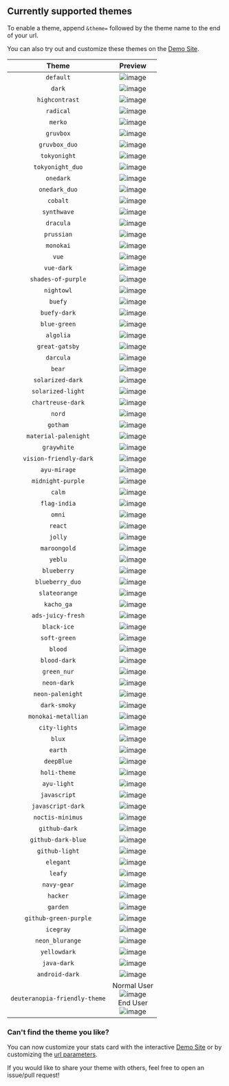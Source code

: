 ## Currently supported themes

To enable a theme, append `&theme=` followed by the theme name to the end of your url.

You can also try out and customize these themes on the [Demo Site](https://github-readme-streak-stats.herokuapp.com/demo/).

|         Theme          |                                                     Preview                                                      |
| :--------------------: | :--------------------------------------------------------------------------------------------------------------: |
|       `default`        | ![image](https://user-images.githubusercontent.com/20955511/103045930-1501a000-458f-11eb-95e8-a96774ac37ec.png)  |
|         `dark`         | ![image](https://user-images.githubusercontent.com/20955511/103045958-31054180-458f-11eb-9ef1-c301001a50fb.png)  |
|     `highcontrast`     | ![image](https://user-images.githubusercontent.com/20955511/103046676-c73a6700-4591-11eb-8324-5194c49e63fa.png)  |
|       `radical`        | ![image](https://user-images.githubusercontent.com/20955511/103046700-d91c0a00-4591-11eb-9980-f41f2f930a84.png)  |
|        `merko`         | ![image](https://user-images.githubusercontent.com/20955511/103046716-e507cc00-4591-11eb-9963-e9909855ec91.png)  |
|       `gruvbox`        | ![image](https://user-images.githubusercontent.com/20955511/103046090-a6711200-458f-11eb-904c-835b20c61662.png)  |
|     `gruvbox_duo`      | ![image](https://user-images.githubusercontent.com/20955511/103046744-fe107d00-4591-11eb-8e80-34bc8243eecd.png)  |
|      `tokyonight`      | ![image](https://user-images.githubusercontent.com/20955511/103046747-036dc780-4592-11eb-8048-0a43fb7205bc.png)  |
|    `tokyonight_duo`    | ![image](https://user-images.githubusercontent.com/20955511/103046756-0963a880-4592-11eb-872f-d0f16d582e53.png)  |
|       `onedark`        | ![image](https://user-images.githubusercontent.com/20955511/103046776-1bdde200-4592-11eb-8568-a7af889dfa3e.png)  |
|     `onedark_duo`      | ![image](https://user-images.githubusercontent.com/20955511/103046773-18e2f180-4592-11eb-94c6-e82ea456052e.png)  |
|        `cobalt`        | ![image](https://user-images.githubusercontent.com/20955511/103047147-382e4e80-4593-11eb-8d08-c4a8d4904b93.png)  |
|      `synthwave`       | ![image](https://user-images.githubusercontent.com/20955511/103046606-82aecb80-4591-11eb-802e-9dbce60bceaf.png)  |
|       `dracula`        | ![image](https://user-images.githubusercontent.com/20955511/103046937-9b6bb100-4592-11eb-837d-8f8d84df80dd.png)  |
|       `prussian`       | ![image](https://user-images.githubusercontent.com/20955511/103046251-46c73680-4590-11eb-88a6-4393a9748844.png)  |
|       `monokai`        | ![image](https://user-images.githubusercontent.com/20955511/103046941-a0306500-4592-11eb-91f2-46e4773b1a08.png)  |
|         `vue`          | ![image](https://user-images.githubusercontent.com/20955511/103046948-a45c8280-4592-11eb-9af6-d718224f59e8.png)  |
|       `vue-dark`       | ![image](https://user-images.githubusercontent.com/20955511/103046255-4cbd1780-4590-11eb-8a1a-d2a9d90dd217.png)  |
|   `shades-of-purple`   | ![image](https://user-images.githubusercontent.com/20955511/103046969-b4746200-4592-11eb-94bb-cdb46e4dd63e.png)  |
|       `nightowl`       | ![image](https://user-images.githubusercontent.com/20955511/103046979-bb9b7000-4592-11eb-8dbf-a8475a470562.png)  |
|        `buefy`         | ![image](https://user-images.githubusercontent.com/20955511/103046986-c1915100-4592-11eb-8337-9ba2a285dafc.png)  |
|      `buefy-dark`      | ![image](https://user-images.githubusercontent.com/20955511/103046264-547cbc00-4590-11eb-9ada-0ea646189835.png)  |
|      `blue-green`      | ![image](https://user-images.githubusercontent.com/20955511/103046271-58104300-4590-11eb-97b7-07276f106140.png)  |
|       `algolia`        | ![image](https://user-images.githubusercontent.com/20955511/103046275-5c3c6080-4590-11eb-8c86-0656d3477a56.png)  |
|     `great-gatsby`     | ![image](https://user-images.githubusercontent.com/20955511/103046279-5e9eba80-4590-11eb-9bac-7ae816c7594a.png)  |
|       `darcula`        | ![image](https://user-images.githubusercontent.com/20955511/103046283-62324180-4590-11eb-9673-e0f1d155cfd1.png)  |
|         `bear`         | ![image](https://user-images.githubusercontent.com/20955511/103046293-6a8a7c80-4590-11eb-9e04-22406bdfb420.png)  |
|    `solarized-dark`    | ![image](https://user-images.githubusercontent.com/20955511/103046297-6cecd680-4590-11eb-9088-d808613a8062.png)  |
|   `solarized-light`    | ![image](https://user-images.githubusercontent.com/20955511/103046302-70805d80-4590-11eb-89a7-bd49286161e5.png)  |
|   `chartreuse-dark`    | ![image](https://user-images.githubusercontent.com/20955511/103046308-77a76b80-4590-11eb-9e0f-6e1913ca12e1.png)  |
|         `nord`         | ![image](https://user-images.githubusercontent.com/20955511/103046313-79712f00-4590-11eb-9110-36c48b9fc302.png)  |
|        `gotham`        | ![image](https://user-images.githubusercontent.com/20955511/103046318-7d04b600-4590-11eb-9d79-79bc10cba664.png)  |
|  `material-palenight`  | ![image](https://user-images.githubusercontent.com/20955511/103046320-7f671000-4590-11eb-8357-b1e1a9fbe6eb.png)  |
|      `graywhite`       | ![image](https://user-images.githubusercontent.com/20955511/103046329-855cf100-4590-11eb-9b84-49b77669dadc.png)  |
| `vision-friendly-dark` | ![image](https://user-images.githubusercontent.com/20955511/103046335-8857e180-4590-11eb-9561-55abc94ed13b.png)  |
|      `ayu-mirage`      | ![image](https://user-images.githubusercontent.com/20955511/103046343-8b52d200-4590-11eb-8614-bbfcc7395919.png)  |
|   `midnight-purple`    | ![image](https://user-images.githubusercontent.com/20955511/103046355-91e14980-4590-11eb-8d70-75b9b852d11b.png)  |
|         `calm`         | ![image](https://user-images.githubusercontent.com/20955511/103046358-973e9400-4590-11eb-8ed2-0984ab84c324.png)  |
|      `flag-india`      | ![image](https://user-images.githubusercontent.com/20955511/103046366-9dcd0b80-4590-11eb-9200-6fb924475968.png)  |
|         `omni`         | ![image](https://user-images.githubusercontent.com/20955511/103046373-a0c7fc00-4590-11eb-9bc4-c5f5fa4da206.png)  |
|        `react`         | ![image](https://user-images.githubusercontent.com/20955511/103046376-a45b8300-4590-11eb-99a9-b88c8762729e.png)  |
|        `jolly`         | ![image](https://user-images.githubusercontent.com/20955511/103046381-a887a080-4590-11eb-94d1-aab0ecde4b28.png)  |
|      `maroongold`      | ![image](https://user-images.githubusercontent.com/20955511/103047000-ce15a980-4592-11eb-991b-1efa12631b3a.png)  |
|        `yeblu`         | ![image](https://user-images.githubusercontent.com/20955511/103047011-d372f400-4592-11eb-9eae-01b7b9f91834.png)  |
|      `blueberry`       | ![image](https://user-images.githubusercontent.com/20955511/103047026-df5eb600-4592-11eb-8d9f-034383184c53.png)  |
|    `blueberry_duo`     | ![image](https://user-images.githubusercontent.com/20955511/103047034-e4236a00-4592-11eb-9dcd-0c35549a9b2e.png)  |
|     `slateorange`      | ![image](https://user-images.githubusercontent.com/20955511/103046386-af161800-4590-11eb-9720-87196dd00f75.png)  |
|       `kacho_ga`       | ![image](https://user-images.githubusercontent.com/20955511/103046388-b9381680-4590-11eb-86f4-64401fa46969.png)  |
|   `ads-juicy-fresh`    | ![image](https://user-images.githubusercontent.com/20955511/104234961-e9225d80-545c-11eb-884c-359818327172.png)  |
|      `black-ice`       | ![image](https://user-images.githubusercontent.com/20955511/104234941-e293e600-545c-11eb-984c-0b5b265e4464.png)  |
|      `soft-green`      | ![image](https://user-images.githubusercontent.com/20955511/112301991-357eea80-8ca3-11eb-9808-6dd6223c7647.png)  |
|        `blood`         | ![image](https://user-images.githubusercontent.com/20955511/112644211-35731c00-8e56-11eb-831f-563c01014d60.png)  |
|      `blood-dark`      | ![image](https://user-images.githubusercontent.com/20955511/112644234-3c9a2a00-8e56-11eb-936b-49dbb57dd1f4.png)  |
|      `green_nur`       | ![image](https://user-images.githubusercontent.com/81451482/112715623-ea1f4300-8f13-11eb-8d51-0094313ec7ac.png)  |
|      `neon-dark`       | ![image](https://user-images.githubusercontent.com/74750414/113354372-b94c6d00-935c-11eb-9446-a0fea1ed7bb7.png)  |
|    `neon-palenight`    | ![image](https://user-images.githubusercontent.com/74750414/113354391-bfdae480-935c-11eb-875d-49103b314055.png)  |
|      `dark-smoky`      | ![image](https://user-images.githubusercontent.com/74750414/114088204-6893c180-98d2-11eb-80ee-9c3e351de6bb.png)  |
|  `monokai-metallian`   | ![image](https://user-images.githubusercontent.com/20955511/114599323-9e9ec000-9c9b-11eb-89d2-8e2f2dffa7ad.png)  |
|     `city-lights`      | ![image](https://user-images.githubusercontent.com/20955511/114738104-542b4b00-9d50-11eb-87cd-2446b4e5d1a7.png)  |
|         `blux`         | ![image](https://user-images.githubusercontent.com/73984717/116656177-7068f200-a9b6-11eb-91c5-5f0f1997720d.png)  |
|        `earth`         | ![image](https://user-images.githubusercontent.com/20955511/119410749-fcd6ae00-bcf1-11eb-8737-c78566e9e8f3.png)  |
|       `deepBlue`       | ![image](https://user-images.githubusercontent.com/20955511/127893911-23e6c0c6-2d97-4028-a2b9-1fa1063db776.png)  |
|      `holi-theme`      | ![image](https://user-images.githubusercontent.com/62163030/129030429-0a4d48aa-d61f-4d0c-ae82-891d1b2476d7.png)  |
|      `ayu-light`       | ![image](https://user-images.githubusercontent.com/37243931/131808768-8617176a-fe84-4873-b9c2-f9ee74b30d87.png)  |
|      `javascript`      | ![image](https://user-images.githubusercontent.com/62628408/135756315-7a4b8134-8558-4e74-9f24-f8a1a2173b6f.png)  |
|   `javascript-dark`    | ![image](https://user-images.githubusercontent.com/62628408/135761927-a4acd543-c90b-430d-92a3-c96b32bfc390.png)  |
|    `noctis-minimus`    | ![image](https://user-images.githubusercontent.com/20955511/135754306-58ceccde-90d9-46f9-a7b2-1cb54b6fbe24.png)  |
|     `github-dark`      | ![image](https://user-images.githubusercontent.com/62628408/135931624-9e6bf6b8-4965-4c7d-87f6-08217ea9274f.png)  |
|   `github-dark-blue`   | ![image](https://user-images.githubusercontent.com/20955511/156907315-6141c035-91dc-4cd6-be41-24c130a971dc.png)  |
|     `github-light`     | ![image](https://user-images.githubusercontent.com/62628408/135933355-4f978283-5a3e-44cc-9d12-3a711a79d287.png)  |
|       `elegant`        | ![image](https://user-images.githubusercontent.com/69510006/146630974-9f981228-5680-458b-a1e5-78a15de35690.jpg)  |
|        `leafy`         | ![image](https://user-images.githubusercontent.com/69510006/146630969-ff7bc045-518e-43c0-83df-2d275f3e4b1d.jpg)  |
|      `navy-gear`       | ![image](https://user-images.githubusercontent.com/20955511/153954354-60438cfa-d0a0-4737-936c-65b61faf637d.png)  |
|        `hacker`        | ![image](https://user-images.githubusercontent.com/20955511/164965194-724816b5-5aa0-4c36-8bae-f3cbafd2c2a4.png)  |
|        `garden`        | ![image](https://user-images.githubusercontent.com/20955511/177458181-5c2242f0-1c89-4de0-9965-28c777f9f8d7.png)  |
| `github-green-purple`  | ![image](https://user-images.githubusercontent.com/20955511/173238945-f572fdfb-dbf6-4141-8ee6-b70f6186548e.png)  |
|       `icegray`        | ![image](https://user-images.githubusercontent.com/20955511/177644018-cb9953d0-31a1-4920-a66f-8c08672cec38.png)  |
|    `neon_blurange`     | ![image](https://user-images.githubusercontent.com/45172775/180076569-3af18421-56f5-49bd-b62e-2dec8edc0502.png)  |
|      `yellowdark`      | ![image](https://user-images.githubusercontent.com/103951737/180445402-360653bf-b85d-4e53-a1e1-cbda4135326b.png) |
|      `java-dark`       | ![image](https://user-images.githubusercontent.com/103951737/180605906-b04afca3-da60-4ad9-95d3-8be5ef0a96e3.png) |
|     `android-dark`     | ![image](https://user-images.githubusercontent.com/103951737/180728986-e39e7828-dc41-4f07-97d2-db75673ba0c3.png) |
| `deuteranopia-friendly-theme` | Normal User <br /> ![image](https://user-images.githubusercontent.com/76960497/181604914-0a82fe85-ec31-4835-979d-ebd393fed1c3.png) <br /> End User  <br /> ![image](https://user-images.githubusercontent.com/76960497/181605827-257677d3-495b-4b4b-889e-e73793557a98.png) |

### Can't find the theme you like?

You can now customize your stats card with the interactive [Demo Site](https://github-readme-streak-stats.herokuapp.com/demo/) or by customizing the [url parameters](/README.md#-options).

If you would like to share your theme with others, feel free to open an issue/pull request!
